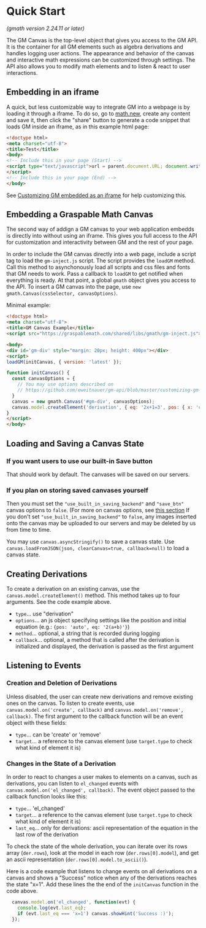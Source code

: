 # Quick Start

*(gmath version 2.24.11 or later)*

The GM Canvas is the top-level object that gives you access to the GM API. It is the container for all GM elements such as algebra derivations and handles logging user actions. The appearance and behavior of the canvas and interactive math expressions can be customized through settings. The API also allows you to modify math elements and to listen & react to user interactions.

## Embedding in an iframe

A quick, but less customizable way to integrate GM into a webpage is by loading it through a iframe. To do so, go to [math.new](https://math.new), create any content and save it, then click the "share" button to generate a code snippet that loads GM inside an iframe, as in this example html page:

```html
<!doctype html>
<meta charset="utf-8">
<title>Test</title>
<body>
<!-- Include this in your page (Start) -->
<script type="text/javascript">url = parent.document.URL; document.write('<iframe style="border: none" src=\'https://graspablemath.com/canvas/embed.html?load=_e0df6d1a59896f82&options={"use_toolbar": false, "vertical_scroll": false }&parent_url='+url+'\' width=100% height=400px></iframe>')
</script>
<!-- Include this in your page (End) -->
</body>
```

See [Customizing GM embedded as an iframe](https://github.com/eweitnauer/gm-api/blob/master/customizing-gm-embedded-as-an-iframe.md) for help customizing this.

## Embedding a Graspable Math Canvas

The second way of addign a GM canvas to your web application embedds is directly into without using an iframe. This gives you full access to the API for customization and interactivity between GM and the rest of your page.

In order to include the GM canvas directly into a web page, include a script tag to load the `gm-inject.js` script. The script provides the `loadGM` method. Call this method to asynchonously load all scripts and css files and fonts that GM needs to work. Pass a callback to `loadGM` to get notified when everything is ready. At that point, a global `gmath` object gives you access to the API. To insert a GM canvas into the page, use `new gmath.Canvas(cssSelector, canvasOptions)`.

Minimal example:

```html
<!doctype html>
<meta charset="utf-8">
<title>GM Canvas Example</title>
<script src="https://graspablemath.com/shared/libs/gmath/gm-inject.js"></script>

<body>
<div id='gm-div' style="margin: 20px; height: 400px"></div>
<script>
loadGM(initCanvas, { version: 'latest' });

function initCanvas() {
  const canvasOptions = {
    // You may use options described on
    // https://github.com/eweitnauer/gm-api/blob/master/customizing-gm-embedded-as-an-iframe.md#options-that-go-in-the-options-option-described-above
  }
  canvas = new gmath.Canvas('#gm-div', canvasOptions);
  canvas.model.createElement('derivation', { eq: '2x+1=3', pos: { x: 'center', y: 50 } });
}
</script>
</body>
```

<!-- If you change the name of this section, there is at least one place in the graspable-math repository that has a link to this section (displayed on GitHub), so you will need to update that(those) hyperlink(s).  -->
## Loading and Saving a Canvas State

### If you want users to use our built-in Save button

That should work by default. The canvases will be saved on our servers.

### If you plan on storing saved canvases yourself

Then you must set the `"use_built_in_saving_backend"` and `"save_btn"` canvas options to `false`. (For more on canvas options, see [this section](https://github.com/eweitnauer/gm-api/blob/master/API.md) If you don't set `"use_built_in_saving_backend"` to `false`, any images inserted onto the canvas may be uploaded to our servers and may be deleted by us from time to time.

You may use `canvas.asyncStringify()` to save a canvas state. Use `canvas.loadFromJSON(json, clearCanvas=true, callback=null)` to load a canvas state.

## Creating Derivations

To create a derivation on an existing canvas, use the `canvas.model.createElement()` method. This method takes up to four arguments. See the code example above.

* `type`... use "derivation"
* `options`... an js object specifying settings like the position and initial equation (e.g.: `{pos: 'auto', eq: '2(a+b)'}`)
* `method`... optional, a string that is recorded during logging
* `callback`... optional, a method that is called after the derivation is initialized and displayed, the derivation is passed as the first argument

## Listening to Events

### Creation and Deletion of Derivations

Unless disabled, the user can create new derivations and remove existing ones on the canvas. To listen to create events, use `canvas.model.on('create', callback)` and `canvas.model.on('remove', callback)`. The first argument to the callback function will be an event object with these fields:

* `type`... can be 'create' or 'remove'
* `target`... a reference to the canvas element (use `target.type` to check what kind of element it is)

### Changes in the State of a Derivation

In order to react to changes a user makes to elements on a canvas, such as derivations, you can listen to `el_changed` events with `canvas.model.on('el_changed', callback)`. The event object passed to the callback function looks like this:

* `type`... 'el_changed'
* `target`... a reference to the canvas element (use `target.type` to check what kind of element it is)
* `last_eq`... only for derivations: ascii representation of the equation in the last row of the derivation

To check the state of the whole derivation, you can iterate over its rows array (`der.rows`), look at the model in each row (`der.rows[0].model`), and get an ascii representation (`der.rows[0].model.to_ascii()`).

Here is a code example that listens to change events on all derivations on a canvas and shows a "Success" notice when any of the derivations reaches the state "x=1". Add these lines the the end of the `initCanvas` function in the code above.

```js
  canvas.model.on('el_changed', function(evt) {
    console.log(evt.last_eq);
    if (evt.last_eq === 'x=1') canvas.showHint('Success :)');
  });
```
